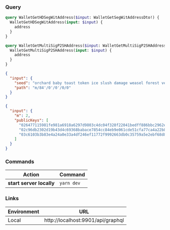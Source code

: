 
### Query
```graphql
query WalletGetHDSegWitAddress($input: WalletGetSegWitAddressDto!) {
  WalletGetHDSegWitAddress(input: $input) {
    address
  }
}

query WalletGetMultiSigP2SHAddress($input: WalletGetMultiSigP2SHAddressDto!) {
  WalletGetMultiSigP2SHAddress(input: $input) {
    address
  }
}
```
```json
{
  "input": {
    "seed": "orchard baby toast token ice slush damage weasel forest venture pottery tired crawl flame service embrace whisper column effort drop claw giggle salmon mail",
    "path": "m/84'/0'/0'/0/0"
  }
}

{
  "input": {
    "m": 2,
    "publicKeys": [
      "026477115981fe981a6918a6297d9803c4dc04f328f22041bedff886bbc2962e01",
      "02c96db2302d19b43d4c69368babace7854cc84eb9e061cde51cfa77ca4a22b8b9",
      "03c6103b3b83e4a24a0e33a4df246ef11772f9992663db0c35759a5e2ebf68d8e9",
    ]
  }
}
```

### Commands
|          Action          | Command    |
| :----------------------: | ---------- |
| **start server locally** | `yarn dev` |

### Links
| Environment | URL                               |
| ----------- | --------------------------------- |
| Local       | http://localhost:9901/api/graphql |